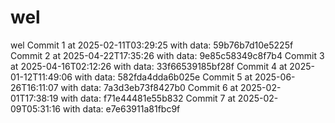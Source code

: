 # wel
wel
Commit 1 at 2025-02-11T03:29:25 with data: 59b76b7d10e5225f
Commit 2 at 2025-04-22T17:35:26 with data: 9e85c58349c8f7b4
Commit 3 at 2025-04-16T02:12:26 with data: 33f66539185bf28f
Commit 4 at 2025-01-12T11:49:06 with data: 582fda4dda6b025e
Commit 5 at 2025-06-26T16:11:07 with data: 7a3d3eb73f8427b0
Commit 6 at 2025-02-01T17:38:19 with data: f71e44481e55b832
Commit 7 at 2025-02-09T05:31:16 with data: e7e63911a81fbc9f
